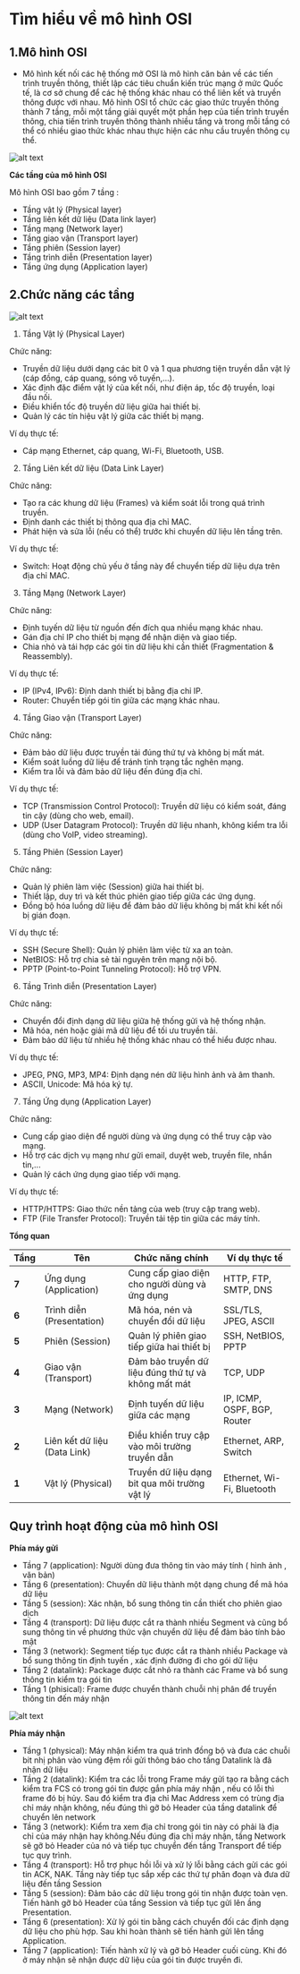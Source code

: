 # Tìm hiểu về mô hình OSI

## 1.Mô hình OSI

- Mô hình kết nối các hệ thống mở OSI là mô hình căn bản về các tiến trình truyền thông, thiết lập các tiêu chuẩn kiến trúc mạng ở mức Quốc tế, là cơ sở chung để các hệ thống khác nhau có thể liên kết và truyền thông được với nhau. Mô hình OSI tổ chức các giao thức truyền thông thành 7 tầng, mỗi một tầng giải quyết một phần hẹp của tiến trình truyền thông, chia tiến trình truyền thông thành nhiều tầng và trong mỗi tầng có thể có nhiều giao thức khác nhau thực hiện các nhu cầu truyền thông cụ thể.

![alt text](<../images/mô hình OSI.png>)

**Các tầng của mô hình OSI** 

Mô hình OSI bao gồm 7 tầng :

- Tầng vật lý (Physical layer)    
- Tầng liên kết dữ liệu (Data link layer) 
- Tầng mạng (Network layer)   
- Tầng giao vận (Transport layer) 
- Tầng phiên (Session layer)  
- Tầng trình diễn (Presentation layer)    
- Tầng ứng dụng (Application layer)   

## 2.Chức năng các tầng

![alt text](<../images/Chức năng mô hình OSI.png>)

1. Tầng Vật lý (Physical Layer)

Chức năng:
- Truyền dữ liệu dưới dạng các bit 0 và 1 qua phương tiện truyền dẫn vật lý (cáp đồng, cáp quang, sóng vô tuyến,…).
- Xác định đặc điểm vật lý của kết nối, như điện áp, tốc độ truyền, loại đầu nối.
- Điều khiển tốc độ truyền dữ liệu giữa hai thiết bị.
- Quản lý các tín hiệu vật lý giữa các thiết bị mạng.

Ví dụ thực tế:
- Cáp mạng Ethernet, cáp quang, Wi-Fi, Bluetooth, USB.

2. Tầng Liên kết dữ liệu (Data Link Layer)

Chức năng:
- Tạo ra các khung dữ liệu (Frames) và kiểm soát lỗi trong quá trình truyền.
- Định danh các thiết bị thông qua địa chỉ MAC.
- Phát hiện và sửa lỗi (nếu có thể) trước khi chuyển dữ liệu lên tầng trên.

Ví dụ thực tế:
- Switch: Hoạt động chủ yếu ở tầng này để chuyển tiếp dữ liệu dựa trên địa chỉ MAC.

3. Tầng Mạng (Network Layer)

Chức năng:
- Định tuyến dữ liệu từ nguồn đến đích qua nhiều mạng khác nhau.
- Gán địa chỉ IP cho thiết bị mạng để nhận diện và giao tiếp.
- Chia nhỏ và tái hợp các gói tin dữ liệu khi cần thiết (Fragmentation & Reassembly).

Ví dụ thực tế:
- IP (IPv4, IPv6): Định danh thiết bị bằng địa chỉ IP.
- Router: Chuyển tiếp gói tin giữa các mạng khác nhau.

4. Tầng Giao vận (Transport Layer)

Chức năng:
- Đảm bảo dữ liệu được truyền tải đúng thứ tự và không bị mất mát.
- Kiểm soát luồng dữ liệu để tránh tình trạng tắc nghẽn mạng.
- Kiểm tra lỗi và đảm bảo dữ liệu đến đúng địa chỉ.

Ví dụ thực tế:
- TCP (Transmission Control Protocol): Truyền dữ liệu có kiểm soát, đáng tin cậy (dùng cho web, email).
- UDP (User Datagram Protocol): Truyền dữ liệu nhanh, không kiểm tra lỗi (dùng cho VoIP, video streaming).
5. Tầng Phiên (Session Layer)

Chức năng:
- Quản lý phiên làm việc (Session) giữa hai thiết bị.
- Thiết lập, duy trì và kết thúc phiên giao tiếp giữa các ứng dụng.
- Đồng bộ hóa luồng dữ liệu để đảm bảo dữ liệu không bị mất khi kết nối bị gián đoạn.

Ví dụ thực tế:
- SSH (Secure Shell): Quản lý phiên làm việc từ xa an toàn.
- NetBIOS: Hỗ trợ chia sẻ tài nguyên trên mạng nội bộ.
- PPTP (Point-to-Point Tunneling Protocol): Hỗ trợ VPN.
6. Tầng Trình diễn (Presentation Layer)

Chức năng:
- Chuyển đổi định dạng dữ liệu giữa hệ thống gửi và hệ thống nhận.
- Mã hóa, nén hoặc giải mã dữ liệu để tối ưu truyền tải.
- Đảm bảo dữ liệu từ nhiều hệ thống khác nhau có thể hiểu được nhau.

Ví dụ thực tế:
- JPEG, PNG, MP3, MP4: Định dạng nén dữ liệu hình ảnh và âm thanh.
- ASCII, Unicode: Mã hóa ký tự.
7. Tầng Ứng dụng (Application Layer)

Chức năng:
- Cung cấp giao diện để người dùng và ứng dụng có thể truy cập vào mạng.
- Hỗ trợ các dịch vụ mạng như gửi email, duyệt web, truyền file, nhắn tin,...
- Quản lý cách ứng dụng giao tiếp với mạng.

Ví dụ thực tế:
- HTTP/HTTPS: Giao thức nền tảng của web (truy cập trang web).
- FTP (File Transfer Protocol): Truyền tải tệp tin giữa các máy tính.

**Tổng quan**

| Tầng | Tên                         | Chức năng chính                                       | Ví dụ thực tế                         |
|------|-----------------------------|------------------------------------------------------|----------------------------------------|
| **7** | Ứng dụng (Application)      | Cung cấp giao diện cho người dùng và ứng dụng       | HTTP, FTP, SMTP, DNS                   |
| **6** | Trình diễn (Presentation)   | Mã hóa, nén và chuyển đổi dữ liệu                   | SSL/TLS, JPEG, ASCII                   |
| **5** | Phiên (Session)             | Quản lý phiên giao tiếp giữa hai thiết bị           | SSH, NetBIOS, PPTP                     |
| **4** | Giao vận (Transport)        | Đảm bảo truyền dữ liệu đúng thứ tự và không mất mát | TCP, UDP                               |
| **3** | Mạng (Network)              | Định tuyến dữ liệu giữa các mạng                    | IP, ICMP, OSPF, BGP, Router            |
| **2** | Liên kết dữ liệu (Data Link)| Điều khiển truy cập vào môi trường truyền dẫn       | Ethernet, ARP, Switch                  |
| **1** | Vật lý (Physical)           | Truyền dữ liệu dạng bit qua môi trường vật lý       | Ethernet, Wi-Fi, Bluetooth             |

## Quy trình hoạt động của mô hình OSI

**Phía máy gửi**

- Tầng 7 (application): Người dùng đưa thông tin vào máy tính ( hình ảnh , văn bản)
- Tầng 6 (presentation): Chuyển dữ liệu thành một dạng chung để mã hóa dữ liệu
- Tầng 5 (session): Xác nhận, bổ sung thông tin cần thiết cho phiên giao dịch
- Tầng 4 (transport): Dữ liệu được cắt ra thành nhiều Segment và cũng bổ sung thông tin về phương thức vận chuyển dữ liệu để đảm bảo tính bảo mật
- Tầng 3 (network): Segment tiếp tục được cắt ra thành nhiều Package và bổ sung thông tin định tuyến , xác định đường đi cho gói dữ liệu
- Tầng 2 (datalink): Package được cắt nhỏ ra thành các Frame và bổ sung thông tin kiểm tra gói tin
- Tầng 1 (phisical): Frame được chuyển thành chuỗi nhị phân để truyền thông tin đến máy nhận

![alt text](../images/Screenshot_5.png)

**Phía máy nhận**

- Tầng 1 (physical): Máy nhận kiểm tra quá trình đồng bộ và đưa các chuỗi bit nhị phân vào vùng đệm rồi gửi thông báo cho tầng Datalink là đã nhận dữ liệu
- Tầng 2 (datalink): Kiểm tra các lỗi trong Frame máy gửi tạo ra bằng cách kiểm tra FCS có trong gói tin được gắn phía máy nhận , nếu có lỗi thì frame đó bị hủy. Sau đó kiểm tra địa chỉ Mac Address xem có trùng địa chỉ máy nhận không, nếu đúng thì gỡ bỏ Header của tầng datalink để chuyển lên network
- Tầng 3 (network): Kiểm tra xem địa chỉ trong gói tin này có phải là địa chỉ của máy nhận hay không.Nếu đúng địa chỉ máy nhận, tầng Network sẽ gỡ bỏ Header của nó và tiếp tục chuyển đến tầng Transport để tiếp tục quy trình.
- Tầng 4 (transport): Hỗ trợ phục hồi lỗi và xử lý lỗi bằng cách gửi các gói tin ACK, NAK. Tầng này tiếp tục sắp xếp các thứ tự phân đoạn và đưa dữ liệu đến tầng Session
- Tầng 5 (session): Đảm bảo các dữ liệu trong gói tin nhận được toàn vẹn. Tiến hành gỡ bỏ Header của tầng Session và tiếp tục gửi lên ầng Presentation.
- Tầng 6 (presentation): Xử lý gói tin bằng cách chuyển đối các định dạng dữ liệu cho phù hợp. Sau khi hoàn thành sẽ tiến hành gửi lên tầng Application.
- Tầng 7 (application): Tiến hành xử lý và gỡ bỏ Header cuối cùng. Khi đó ở máy nhận sẽ nhận được dữ liệu của gói tin được truyền đi.


